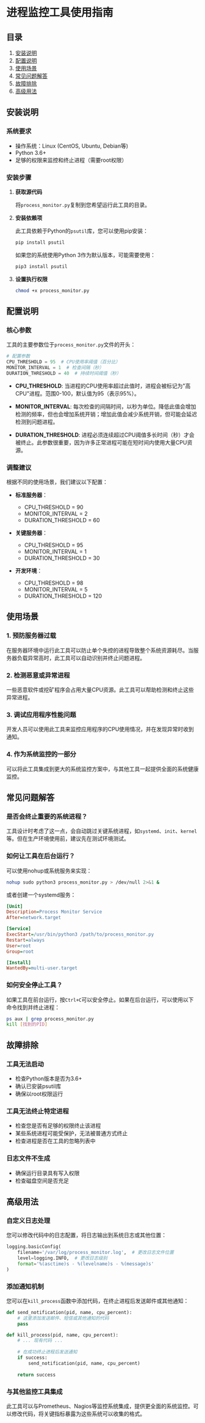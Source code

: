 # 进程监控工具使用指南

## 目录

1. [安装说明](#安装说明)
2. [配置说明](#配置说明)
3. [使用场景](#使用场景)
4. [常见问题解答](#常见问题解答)
5. [故障排除](#故障排除)
6. [高级用法](#高级用法)

## 安装说明

### 系统要求

- 操作系统：Linux (CentOS, Ubuntu, Debian等)
- Python 3.6+
- 足够的权限来监控和终止进程（需要root权限）

### 安装步骤

1. **获取源代码**

   将`process_monitor.py`复制到您希望运行此工具的目录。

2. **安装依赖项**

   此工具依赖于Python的`psutil`库，您可以使用pip安装：

   ```bash
   pip install psutil
   ```

   如果您的系统使用Python 3作为默认版本，可能需要使用：

   ```bash
   pip3 install psutil
   ```

3. **设置执行权限**

   ```bash
   chmod +x process_monitor.py
   ```

## 配置说明

### 核心参数

工具的主要参数位于`process_monitor.py`文件的开头：

```python
# 配置参数
CPU_THRESHOLD = 95  # CPU使用率阈值（百分比）
MONITOR_INTERVAL = 1  # 检查间隔（秒）
DURATION_THRESHOLD = 40  # 持续时间阈值（秒）
```

- **CPU_THRESHOLD**: 当进程的CPU使用率超过此值时，进程会被标记为"高CPU"进程。范围0-100，默认值为95（表示95%）。
  
- **MONITOR_INTERVAL**: 每次检查的间隔时间，以秒为单位。降低此值会增加检测的频率，但也会增加系统开销；增加此值会减少系统开销，但可能会延迟检测到问题进程。

- **DURATION_THRESHOLD**: 进程必须连续超过CPU阈值多长时间（秒）才会被终止。此参数很重要，因为许多正常进程可能在短时间内使用大量CPU资源。

### 调整建议

根据不同的使用场景，我们建议以下配置：

- **标准服务器**：
  - CPU_THRESHOLD = 90
  - MONITOR_INTERVAL = 2
  - DURATION_THRESHOLD = 60

- **关键服务器**：
  - CPU_THRESHOLD = 95
  - MONITOR_INTERVAL = 1
  - DURATION_THRESHOLD = 30

- **开发环境**：
  - CPU_THRESHOLD = 98
  - MONITOR_INTERVAL = 5
  - DURATION_THRESHOLD = 120

## 使用场景

### 1. 预防服务器过载

在服务器环境中运行此工具可以防止单个失控的进程导致整个系统资源耗尽。当服务器负载异常高时，此工具可以自动识别并终止问题进程。

### 2. 检测恶意或异常进程

一些恶意软件或挖矿程序会占用大量CPU资源。此工具可以帮助检测和终止这些异常进程。

### 3. 调试应用程序性能问题

开发人员可以使用此工具来监控应用程序的CPU使用情况，并在发现异常时收到通知。

### 4. 作为系统监控的一部分

可以将此工具集成到更大的系统监控方案中，与其他工具一起提供全面的系统健康监控。

## 常见问题解答

### 是否会终止重要的系统进程？

工具设计时考虑了这一点，会自动跳过关键系统进程，如`systemd`、`init`、`kernel`等。但在生产环境使用前，建议先在测试环境测试。

### 如何让工具在后台运行？

可以使用nohup或系统服务来实现：

```bash
nohup sudo python3 process_monitor.py > /dev/null 2>&1 &
```

或者创建一个systemd服务：

```ini
[Unit]
Description=Process Monitor Service
After=network.target

[Service]
ExecStart=/usr/bin/python3 /path/to/process_monitor.py
Restart=always
User=root
Group=root

[Install]
WantedBy=multi-user.target
```

### 如何安全停止工具？

如果工具在前台运行，按`Ctrl+C`可以安全停止。如果在后台运行，可以使用以下命令找到并终止进程：

```bash
ps aux | grep process_monitor.py
kill [找到的PID]
```

## 故障排除

### 工具无法启动

- 检查Python版本是否为3.6+
- 确认已安装psutil库
- 确保以root权限运行

### 工具无法终止特定进程

- 检查您是否有足够的权限终止该进程
- 某些系统进程可能受保护，无法被普通方式终止
- 检查进程是否在工具的忽略列表中

### 日志文件不生成

- 确保运行目录具有写入权限
- 检查磁盘空间是否充足

## 高级用法

### 自定义日志处理

您可以修改代码中的日志配置，将日志输出到系统日志或其他位置：

```python
logging.basicConfig(
    filename='/var/log/process_monitor.log',  # 更改日志文件位置
    level=logging.INFO,  # 更改日志级别
    format='%(asctime)s - %(levelname)s - %(message)s'
)
```

### 添加通知机制

您可以在`kill_process`函数中添加代码，在终止进程后发送邮件或其他通知：

```python
def send_notification(pid, name, cpu_percent):
    # 这里添加发送邮件、短信或其他通知的代码
    pass

def kill_process(pid, name, cpu_percent):
    # ... 现有代码 ...
    
    # 在成功终止进程后发送通知
    if success:
        send_notification(pid, name, cpu_percent)
    
    return success
```

### 与其他监控工具集成

此工具可以与Prometheus、Nagios等监控系统集成，提供更全面的系统监控。可以修改代码，将关键指标暴露为这些系统可以收集的格式。 